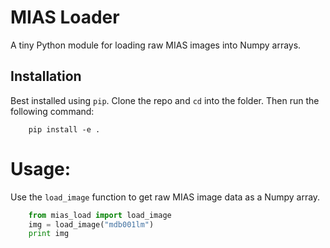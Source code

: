 # MIAS Loader
A tiny Python module for loading raw MIAS images into Numpy arrays.

## Installation

Best installed using ```pip```. Clone the repo and ```cd``` into the folder. Then run the following command:

```
    pip install -e .
```

# Usage:

Use the ```load_image``` function to get raw MIAS image data as a Numpy array.

```python
    from mias_load import load_image
    img = load_image("mdb001lm")
    print img
```
